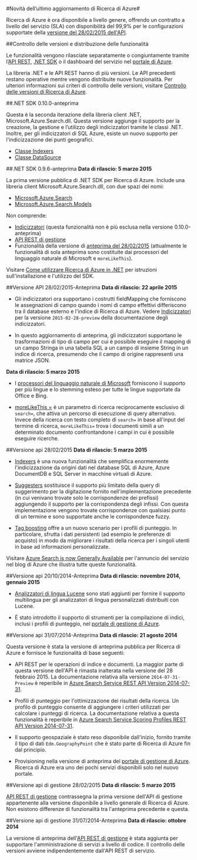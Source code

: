 <properties 
	pageTitle="Novità dell’ultimo aggiornamento di Ricerca di Azure | Microsoft Azure" 
	description="Note sulla versione per Ricerca di Azure che descrivono gli aggiornamenti più recenti al servizio" 
	services="search" 
	documentationCenter="" 
	authors="HeidiSteen" 
	manager="mblythe" 
	editor=""/>

<tags 
	ms.service="search" 
	ms.devlang="rest-api" 
	ms.workload="search" 
	ms.topic="article" 
	ms.tgt_pltfrm="na" 
	ms.date="07/08/2015" 
	ms.author="heidist"/>

#Novità dell’ultimo aggiornamento di Ricerca di Azure#

Ricerca di Azure è ora disponibile a livello genere, offrendo un contratto a livello del servizio (SLA) con disponibilità del 99,9% per le configurazioni supportate della [versione del 28/02/2015 dell'API](https://msdn.microsoft.com/library/azure/dn798935.aspx).

##Controllo delle versioni e distribuzione delle funzionalità

Le funzionalità vengono rilasciate separatamente o congiuntamente tramite l’[API REST](https://msdn.microsoft.com/library/azure/dn798935.aspx), [.NET SDK](http://go.microsoft.com/fwlink/?LinkId=528216) o il dashboard del servizio nel [portale di Azure](https://portal.azure.com).

La libreria .NET e le API REST hanno di più versioni. Le API precedenti restano operative mentre vengono distribuite nuove funzionalità. Per ulteriori informazioni sui criteri di controllo delle versioni, visitare [Controllo delle versioni di Ricerca di Azure](https://msdn.microsoft.com/library/azure/dn864560.aspx).


##.NET SDK 0.10.0-anteprima

Questa è la seconda iterazione della libreria client .NET, Microsoft.Azure.Search.dll. Questa versione aggiunge il supporto per la creazione, la gestione e l’utilizzo degli indicizzatori tramite le classi .NET. Inoltre, per gli indicizzatori di SQL Azure, esiste un nuovo supporto per l'indicizzazione dei punti geografici.

- [Classe Indexers](https://msdn.microsoft.com/library/azure/microsoft.azure.search.models.indexer.aspx)
- [Classe DataSource](https://msdn.microsoft.com/library/azure/microsoft.azure.search.models.datasource.aspx)

##.NET SDK 0.9.6-anteprima
**Data di rilascio: 5 marzo 2015**

La prima versione pubblica di .NET SDK per Ricerca di Azure. Include una libreria client Microsoft.Azure.Search.dll, con due spazi dei nomi:

- [Microsoft.Azure.Search](https://msdn.microsoft.com/library/azure/microsoft.azure.search.aspx)
- [Microsoft.Azure.Search.Models](https://msdn.microsoft.com/library/azure/microsoft.azure.search.models.aspx)

Non comprende:

- [Indicizzatori](http://go.microsoft.com/fwlink/p/?LinkId=528173) (questa funzionalità non è più esclusa nella versione 0.10.0-anteprima)
- [API REST di gestione ](https://msdn.microsoft.com/library/azure/dn832684.aspx)
- Funzionalità della versione di [anteprima del 28/02/2015](search-api-2015-02-28-Preview.md) (attualmente le funzionalità di sola anteprima sono costituite dai processori del linguaggio naturale di Microsoft e `moreLikeThis`).

Visitare [Come utilizzare Ricerca di Azure in .NET](http://go.microsoft.com/fwlink/p/?LinkId=528088) per istruzioni sull'installazione e l'utilizzo del SDK.

##Versione API 28/02/2015-Anteprima
**Data di rilascio: 22 aprile 2015**

- Gli indicizzatori ora supportano i costrutti fieldMapping che forniscono le assegnazioni di campo quando i nomi di campo effettivi differiscono tra il database esterno e l'indice di Ricerca di Azure. Vedere [Indicizzatori](search-api-indexers-2015-02-28-Preview.md) per la versione `2015-02-28-preview` della documentazione degli indicizzatori.

- In questo aggiornamento di anteprima, gli indicizzatori supportano le trasformazioni di tipo di campo per cui è possibile eseguire il mapping di un campo Stringa in una tabella SQL a un campo di insieme String in un indice di ricerca, presumendo che il campo di origine rappresenti una matrice JSON.

**Data di rilascio: 5 marzo 2015**

- I [processori del linguaggio naturale di Microsoft](search-api-2015-02-28-Preview.md) forniscono il supporto per più lingue e lo stemming esteso per tutte le lingue supportate da Office e Bing.

- [moreLikeThis =](search-api-2015-02-28-Preview.md) è un parametro di ricerca reciprocamente esclusivo di `search=`, che attiva un percorso di esecuzione di query alternativo. Invece della ricerca con testo completo di `search=` in base all'input del termine di ricerca, `moreLikeThis=` trova i documenti simili a un determinato documento confrontandone i campi in cui è possibile eseguire ricerche.

##Versione api 28/02/2015
**Data di rilascio: 5 marzo 2015**

- [Indexers](http://go.microsoft.com/fwlink/p/?LinkID=528210) è una nuova funzionalità che semplifica enormemente l'indicizzazione da origini dati nel database SQL di Azure, Azure DocumentDB e SQL Server in macchine virtuali di Azure.

- [Suggesters](https://msdn.microsoft.com/library/azure/dn798936.aspx) sostituisce il supporto più limitato della query di suggerimento per la digitazione fornito nell'implementazione precedente (in cui venivano trovate solo le corrispondenze dei prefissi) aggiungendo il supporto per la corrispondenza degli infissi. Con questa implementazione vengono trovate corrispondenze con qualsiasi punto di un termine e sono supportate anche le corrispondenze fuzzy.

- [Tag boosting](http://go.microsoft.com/fwlink/p/?LinkId=528212) offre a un nuovo scenario per i profili di punteggio. In particolare, sfrutta i dati persistenti (ad esempio le preferenze di acquisto) in modo da migliorare i risultati della ricerca per i singoli utenti in base ad informazioni personalizzate.

Visitare [Azure Search is now Generally Available](http://go.microsoft.com/fwlink/p/?LinkId=528211) per l'annuncio del servizio nel blog di Azure che illustra tutte queste funzionalità.

##Versione api 20/10/2014-Anteprima
**Data di rilascio: novembre 2014, gennaio 2015**

- [Analizzatori di lingua Lucene](search-api-2014-10-20-preview.md) sono stati aggiunti per fornire il supporto multilingua per gli analizzatori di lingua personalizzati distribuiti con Lucene. 

- È stato introdotto il supporto di strumenti per la compilazione di indici, inclusi i profili di punteggio, nel [portale di gestione di Azure](https://portal.azure.com).

##Versione api 31/07/2014-Anteprima
**Data di rilascio: 21 agosto 2014**

Questa versione è stata la versione di anteprima pubblica per Ricerca di Azure e fornisce le funzionalità di base seguenti:

- API REST per le operazioni di indice e documenti. La maggior parte di questa versione dell'API è rimasta inalterata nella versione del 28 febbraio 2015. La documentazione relativa alla versione `2014-07-31-Preview` è reperibile in [Azure Search Service REST API Version 2014-07-31](search-api-2014-07-31-preview.md).

- Profili di punteggio per l'ottimizzazione dei risultati della ricerca. Un profilo di punteggio consente di aggiungere i criteri utilizzati per calcolare i punteggi di ricerca. La documentazione relativa a questa funzionalità è reperibile in [Azure Search Service Scoring Profiles REST API Version 2014-07-31](search-api-scoring-profiles-2014-07-31-preview.md).

- Il supporto geospaziale è stato reso disponibile dall'inizio, fornito tramite il tipo di dati `Edm.GeographyPoint` che è stato parte di Ricerca di Azure fin dal principio.

- Provisioning nella versione di anteprima del [portale di gestione di Azure](https://portal.azure.com). Ricerca di Azure era uno dei pochi servizi disponibili solo nel nuovo portale.

##Versione api di gestione 28/02/2015
**Data di rilascio: 5 marzo 2015**

[API REST di gestione](https://msdn.microsoft.com/library/azure/dn832684.aspx) contrassegna la prima versione dell'API di gestione appartenente alla versione disponibile a livello generale di Ricerca di Azure. Non esistono differenze di funzionalità tra l'anteprima precedente e questa.

##Versione api di gestione 31/07/2014-Anteprima
**Data di rilascio: ottobre 2014**

La versione di anteprima dell'[API REST di gestione](search-management-api-2014-07-31-preview.md) è stata aggiunta per supportare l'amministrazione di servizi a livello di codice. Il controllo delle versioni avviene indipendentemente dall'API REST di servizio.


 

<!---HONumber=August15_HO6-->